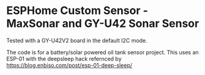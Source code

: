# ESPHome Custom Sensor - MaxSonar and GY-U42 Sonar Sensor

Tested with a GY-U42V2 board in the default I2C mode.

The code is for a battery/solar powered oil tank sensor project.  This uses an ESP-01 with the deepsleep hack refernced by 
https://blog.enbiso.com/post/esp-01-deep-sleep/

